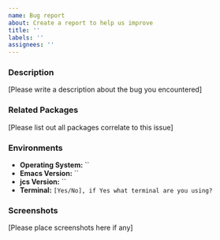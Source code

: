 ```yaml
---
name: Bug report
about: Create a report to help us improve
title: ''
labels: ''
assignees: ''
---
```


### Description

[Please write a description about the bug you encountered]

### Related Packages

[Please list out all packages correlate to this issue]

### Environments

* **Operating System:** ``
* **Emacs Version:** ``
* **jcs Version:** ``
* **Terminal:** `[Yes/No], if Yes what terminal are you using?`

### Screenshots

[Please place screenshots here if any]
